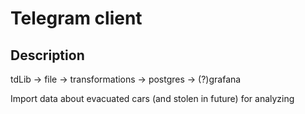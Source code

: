 # Telegram client

## Description

tdLib -> file -> transformations -> postgres -> (?)grafana

Import data about evacuated cars (and stolen in future) for analyzing